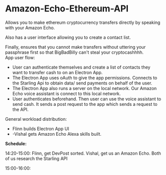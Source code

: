 # Amazon-Echo-Ethereum-API
<p>Allows you to make ethereum cryptocurrency transfers directly by speaking with your Amazon Echo. </p>
<p> Also has a user interface allowing you to create a contact list.</p>
Finally, ensures that you cannot make transfers without uttering your passphrase first so that BigBadBilly can't steal your cryptocashhhh.



<div>
App user flow:
<ul>
<li>User can authenticate themselves and create a list of contacts they want to transfer cash to on an Electron App. </li>
<li>The Electron App uses oAuth to give the app permissions. Connects to the Starling Api to obtain data/ send payments on behalf of the user. </li>
<li>The Electron App also runs a server on the local network. Our Amazon Echo voice assistant is connect to this local network. </li>
<li>User authenticates beforehand. Then user can use the voice assistant to send cash. It sends a post request to the app which sends a request to the API. </li>
</div>

<div>
General workload distribution:
  <ul>
<li>Flinn builds Electron App UI</li>
<li-Vishal develops a nodejs server that communicates with Amazon Echo</li>
<li>-Vishal gets Amazon Echo Alexa skills built.</li>
  </ul>
</div>

<b>Schedule:</b>
<p>14:20-15:00: Flinn, get DevPost sorted. Vishal, get us an Amazon Echo. Both of us research the Starling API</p>
<p>15:00-16:00: </p>
